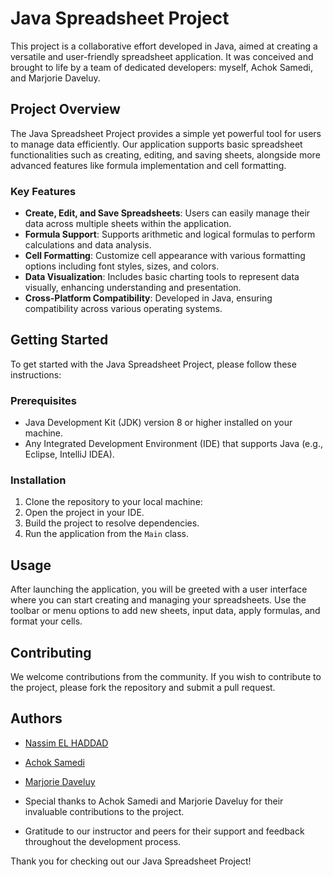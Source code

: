 # Java Spreadsheet Project

This project is a collaborative effort developed in Java, aimed at creating a versatile and user-friendly spreadsheet application. It was conceived and brought to life by a team of dedicated developers: myself, Achok Samedi, and Marjorie Daveluy.

## Project Overview

The Java Spreadsheet Project provides a simple yet powerful tool for users to manage data efficiently. Our application supports basic spreadsheet functionalities such as creating, editing, and saving sheets, alongside more advanced features like formula implementation and cell formatting.

### Key Features

- **Create, Edit, and Save Spreadsheets**: Users can easily manage their data across multiple sheets within the application.
- **Formula Support**: Supports arithmetic and logical formulas to perform calculations and data analysis.
- **Cell Formatting**: Customize cell appearance with various formatting options including font styles, sizes, and colors.
- **Data Visualization**: Includes basic charting tools to represent data visually, enhancing understanding and presentation.
- **Cross-Platform Compatibility**: Developed in Java, ensuring compatibility across various operating systems.

## Getting Started

To get started with the Java Spreadsheet Project, please follow these instructions:

### Prerequisites

- Java Development Kit (JDK) version 8 or higher installed on your machine.
- Any Integrated Development Environment (IDE) that supports Java (e.g., Eclipse, IntelliJ IDEA).

### Installation

1. Clone the repository to your local machine:
2. Open the project in your IDE.
3. Build the project to resolve dependencies.
4. Run the application from the `Main` class.

## Usage

After launching the application, you will be greeted with a user interface where you can start creating and managing your spreadsheets. Use the toolbar or menu options to add new sheets, input data, apply formulas, and format your cells.

## Contributing

We welcome contributions from the community. If you wish to contribute to the project, please fork the repository and submit a pull request.

## Authors

- [Nassim EL HADDAD](https://www.linkedin.com/in/nassim-el-haddad-4aa298271/)
- [Achok Samedi](https://www.linkedin.com/in/achok-samedi-0a719427a/)
- [Marjorie Daveluy](https://www.linkedin.com/in/marjorie-daveluy/)

- Special thanks to Achok Samedi and Marjorie Daveluy for their invaluable contributions to the project.
- Gratitude to our instructor and peers for their support and feedback throughout the development process.

Thank you for checking out our Java Spreadsheet Project!
